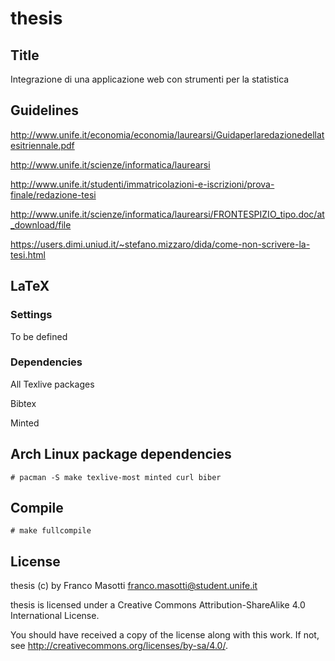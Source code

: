 # thesis

## Title

Integrazione di una applicazione web con strumenti per la statistica 

## Guidelines

http://www.unife.it/economia/economia/laurearsi/Guidaperlaredazionedellatesitriennale.pdf

http://www.unife.it/scienze/informatica/laurearsi

http://www.unife.it/studenti/immatricolazioni-e-iscrizioni/prova-finale/redazione-tesi

http://www.unife.it/scienze/informatica/laurearsi/FRONTESPIZIO_tipo.doc/at_download/file

https://users.dimi.uniud.it/~stefano.mizzaro/dida/come-non-scrivere-la-tesi.html

## LaTeX

### Settings

To be defined

### Dependencies

All Texlive packages

Bibtex

Minted

## Arch Linux package dependencies

    # pacman -S make texlive-most minted curl biber

## Compile

    # make fullcompile

## License

thesis (c) by Franco Masotti <franco.masotti@student.unife.it>

thesis is licensed under a
Creative Commons Attribution-ShareAlike 4.0 International License.

You should have received a copy of the license along with this
work. If not, see <http://creativecommons.org/licenses/by-sa/4.0/>.

